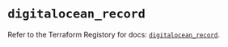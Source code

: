 # `digitalocean_record`

Refer to the Terraform Registory for docs: [`digitalocean_record`](https://www.terraform.io/docs/providers/digitalocean/r/record).
